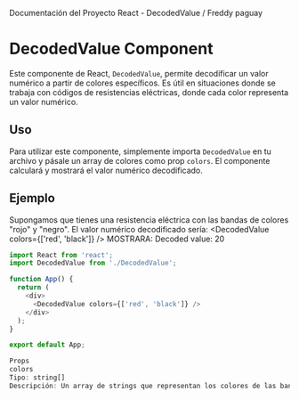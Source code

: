 Documentación del Proyecto React - DecodedValue / Freddy paguay
# DecodedValue Component

Este componente de React, `DecodedValue`, permite decodificar un valor numérico a partir de colores específicos. Es útil en situaciones donde se trabaja con códigos de resistencias eléctricas, donde cada color representa un valor numérico.

## Uso

Para utilizar este componente, simplemente importa `DecodedValue` en tu archivo y pásale un array de colores como prop `colors`. El componente calculará y mostrará el valor numérico decodificado.

## Ejemplo
Supongamos que tienes una resistencia eléctrica con las bandas de colores "rojo" y "negro". El valor numérico decodificado sería:
<DecodedValue colors={['red', 'black']} />
MOSTRARA: Decoded value: 20





```javascript
import React from 'react';
import DecodedValue from './DecodedValue';

function App() {
  return (
    <div>
      <DecodedValue colors={['red', 'black']} />
    </div>
  );
}

export default App;

Props
colors
Tipo: string[]
Descripción: Un array de strings que representan los colores de las bandas de la resistencia eléctrica. El orden de los colores es importante, ya que determina el valor numérico decodificado.


